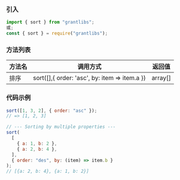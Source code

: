### 引入

```js
import { sort } from "grantlibs";
或;
const { sort } = require("grantlibs");
```

### 方法列表

| 方法名 | 调用方式                                      | 返回值  |
| ------ | --------------------------------------------- | ------- |
| 排序   | sort([],{ order: 'asc', by: item => item.a }) | array[] |

### 代码示例

```js
sort([1, 3, 2], { order: "asc" });
// => [1, 2, 3]

// --- Sorting by multiple properties ---
sort(
  [
    { a: 1, b: 2 },
    { a: 2, b: 4 },
  ],
  { order: "des", by: (item) => item.b }
);
// [{a: 2, b: 4}, {a: 1, b: 2}]
```
